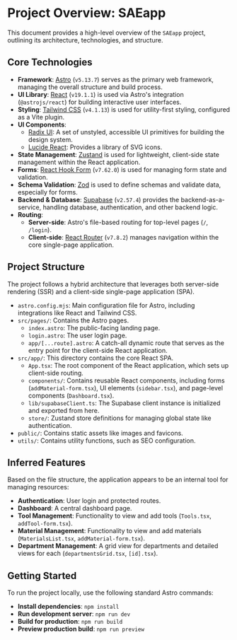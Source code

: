 # Project Overview: SAEapp

This document provides a high-level overview of the `SAEapp` project, outlining its architecture, technologies, and structure.

## Core Technologies

- **Framework**: [Astro](https://astro.build/) (`v5.13.7`) serves as the primary web framework, managing the overall structure and build process.
- **UI Library**: [React](https://react.dev/) (`v19.1.1`) is used via Astro's integration (`@astrojs/react`) for building interactive user interfaces.
- **Styling**: [Tailwind CSS](https://tailwindcss.com/) (`v4.1.13`) is used for utility-first styling, configured as a Vite plugin.
- **UI Components**:
  - [Radix UI](https://www.radix-ui.com/): A set of unstyled, accessible UI primitives for building the design system.
  - [Lucide React](https://lucide.dev/): Provides a library of SVG icons.
- **State Management**: [Zustand](https://zustand-demo.pmnd.rs/) is used for lightweight, client-side state management within the React application.
- **Forms**: [React Hook Form](https://react-hook-form.com/) (`v7.62.0`) is used for managing form state and validation.
- **Schema Validation**: [Zod](https://zod.dev/) is used to define schemas and validate data, especially for forms.
- **Backend & Database**: [Supabase](https://supabase.com/) (`v2.57.4`) provides the backend-as-a-service, handling database, authentication, and other backend logic.
- **Routing**:
  - **Server-side**: Astro's file-based routing for top-level pages (`/`, `/login`).
  - **Client-side**: [React Router](https://reactrouter.com/) (`v7.8.2`) manages navigation within the core single-page application.

## Project Structure

The project follows a hybrid architecture that leverages both server-side rendering (SSR) and a client-side single-page application (SPA).

- `astro.config.mjs`: Main configuration file for Astro, including integrations like React and Tailwind CSS.
- `src/pages/`: Contains the Astro pages.
  - `index.astro`: The public-facing landing page.
  - `login.astro`: The user login page.
  - `app/[...route].astro`: A catch-all dynamic route that serves as the entry point for the client-side React application.
- `src/app/`: This directory contains the core React SPA.
  - `App.tsx`: The root component of the React application, which sets up client-side routing.
  - `components/`: Contains reusable React components, including forms (`addMaterial-form.tsx`), UI elements (`sidebar.tsx`), and page-level components (`Dashboard.tsx`).
  - `lib/supabaseClient.ts`: The Supabase client instance is initialized and exported from here.
  - `store/`: Zustand store definitions for managing global state like authentication.
- `public/`: Contains static assets like images and favicons.
- `utils/`: Contains utility functions, such as SEO configuration.

## Inferred Features

Based on the file structure, the application appears to be an internal tool for managing resources:

- **Authentication**: User login and protected routes.
- **Dashboard**: A central dashboard page.
- **Tool Management**: Functionality to view and add tools (`Tools.tsx`, `addTool-form.tsx`).
- **Material Management**: Functionality to view and add materials (`MaterialsList.tsx`, `addMaterial-form.tsx`).
- **Department Management**: A grid view for departments and detailed views for each (`departmentsGrid.tsx`, `[id].tsx`).

## Getting Started

To run the project locally, use the following standard Astro commands:

- **Install dependencies**: `npm install`
- **Run development server**: `npm run dev`
- **Build for production**: `npm run build`
- **Preview production build**: `npm run preview`
